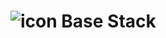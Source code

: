 # ![][stack] Base Stack

[stack]: https://raw.githubusercontent.com/neobip/shellStack/main/media/stack.svg "icon"
